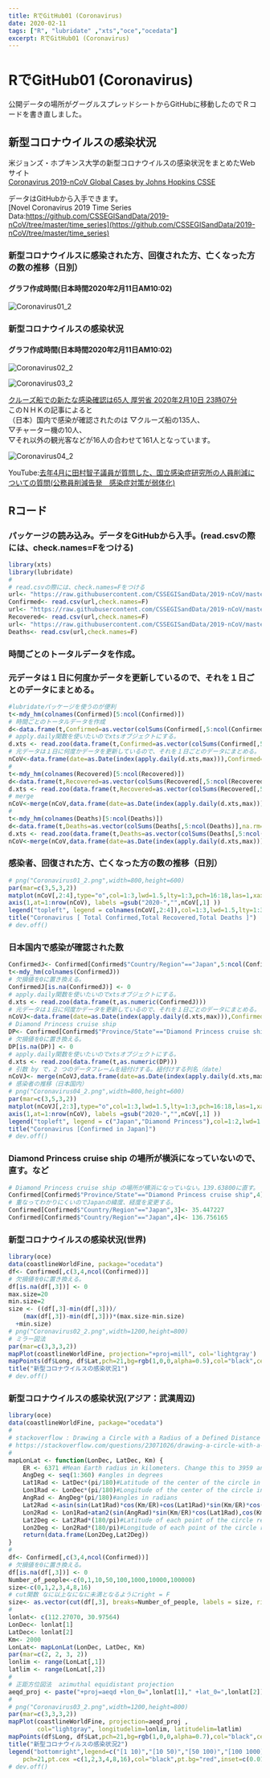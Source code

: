 ```yaml
---
title: RでGitHub01 (Coronavirus)
date: 2020-02-11
tags: ["R", "lubridate" ,"xts","oce","ocedata"]
excerpt: RでGitHub01 (Coronavirus)
---
```


# RでGitHub01 (Coronavirus)  

公開データの場所がグーグルスプレッドシートからGitHubに移動したのでＲコードを書き直しました。

## 新型コロナウイルスの感染状況

米ジョンズ・ホプキンス大学の新型コロナウイルスの感染状況をまとめたWebサイト  
[Coronavirus 2019-nCoV Global Cases by Johns Hopkins CSSE](https://gisanddata.maps.arcgis.com/apps/opsdashboard/index.html#/bda7594740fd40299423467b48e9ecf6)

データはGitHubから入手できます。  
[Novel Coronavirus 2019 Time Series Data:https://github.com/CSSEGISandData/2019-nCoV/tree/master/time_series](https://github.com/CSSEGISandData/2019-nCoV/tree/master/time_series)


### 新型コロナウイルスに感染された方、回復された方、亡くなった方の数の推移（日別）
#### グラフ作成時間(日本時間2020年2月11日AM10:02)

![Coronavirus01_2](images/Coronavirus01_2.png)

### 新型コロナウイルスの感染状況
#### グラフ作成時間(日本時間2020年2月11日AM10:02)

![Coronavirus02_2](images/Coronavirus02_2.png)

![Coronavirus03_2](images/Coronavirus03_2.png)

[クルーズ船での新たな感染確認は65人 厚労省 2020年2月10日 23時07分](https://www3.nhk.or.jp/news/html/20200210/k10012279941000.html)  
このＮＨＫの記事によると  
（日本）国内で感染が確認されたのは
▽クルーズ船の135人、  
▽チャーター機の10人、  
▽それ以外の観光客などが16人の合わせて161人となっています。

![Coronavirus04_2](images/Coronavirus04_2.png)

YouTube:[去年4月に田村智子議員が質問した、国立感染症研究所の人員削減についての質問(公務員削減告発　感染症対策が弱体化)](https://www.youtube.com/watch?v=q9LTMiuq-tQ&feature=youtu.be)  

## Rコード

### パッケージの読み込み。データをGitHubから入手。(read.csvの際には、check.names=Fをつける)

```R
library(xts)
library(lubridate)
#
# read.csvの際には、check.names=Fをつける
url<- "https://raw.githubusercontent.com/CSSEGISandData/2019-nCoV/master/time_series/time_series_2019-ncov-Confirmed.csv"
Confirmed<- read.csv(url,check.names=F)
url<- "https://raw.githubusercontent.com/CSSEGISandData/2019-nCoV/master/time_series/time_series_2019-ncov-Recovered.csv"
Recovered<- read.csv(url,check.names=F)
url<- "https://raw.githubusercontent.com/CSSEGISandData/2019-nCoV/master/time_series/time_series_2019-ncov-Deaths.csv"
Deaths<- read.csv(url,check.names=F)
```

### 時間ごとのトータルデータを作成。
### 元データは１日に何度かデータを更新しているので、それを１日ごとのデータにまとめる。

```R
#lubridateパッケージを使うのが便利
t<-mdy_hm(colnames(Confirmed)[5:ncol(Confirmed)])
# 時間ごとのトータルデータを作成
d<-data.frame(t,Confirmed=as.vector(colSums(Confirmed[,5:ncol(Confirmed)],na.rm=T)))
# apply.daily関数を使いたいのでxtsオブジェクトにする。
d.xts <- read.zoo(data.frame(t,Confirmed=as.vector(colSums(Confirmed[,5:ncol(Confirmed)],na.rm=T))))
# 元データは１日に何度かデータを更新しているので、それを１日ごとのデータにまとめる。
nCoV<-data.frame(date=as.Date(index(apply.daily(d.xts,max))),Confirmed=as.vector(coredata(apply.daily(d.xts,max))))
#
t<-mdy_hm(colnames(Recovered)[5:ncol(Recovered)])
d<-data.frame(t,Recovered=as.vector(colSums(Recovered[,5:ncol(Recovered)],na.rm=T)))
d.xts <- read.zoo(data.frame(t,Recovered=as.vector(colSums(Recovered[,5:ncol(Recovered)],na.rm=T))))
# merge
nCoV<-merge(nCoV,data.frame(date=as.Date(index(apply.daily(d.xts,max))),Recovered=as.vector(coredata(apply.daily(d.xts,max)))))
#
t<-mdy_hm(colnames(Deaths)[5:ncol(Deaths)])
d<-data.frame(t,Deaths=as.vector(colSums(Deaths[,5:ncol(Deaths)],na.rm=T)))
d.xts <- read.zoo(data.frame(t,Deaths=as.vector(colSums(Deaths[,5:ncol(Deaths)],na.rm=T))))
nCoV<-merge(nCoV,data.frame(date=as.Date(index(apply.daily(d.xts,max))),Deaths=as.vector(coredata(apply.daily(d.xts,max)))))
```

### 感染者、回復された方、亡くなった方の数の推移（日別）

```R
# png("Coronavirus01_2.png",width=800,height=600)
par(mar=c(3,5,3,2))
matplot(nCoV[,2:4],type="o",col=1:3,lwd=1.5,lty=1:3,pch=16:18,las=1,xaxt="n",ylab="")
axis(1,at=1:nrow(nCoV), labels =gsub("2020-","",nCoV[,1] ))
legend("topleft", legend = colnames(nCoV[,2:4]),col=1:3,lwd=1.5,lty=1:3,pch=16:18,inset =c(0.02,0.03))
title("Coronavirus [ Total Confirmed,Total Recovered,Total Deaths ]")
# dev.off()
```

### 日本国内で感染が確認された数

```R
ConfirmedJ<- Confirmed[Confirmed$"Country/Region"=="Japan",5:ncol(Confirmed)]
t<-mdy_hm(colnames(ConfirmedJ))
# 欠損値を0に置き換える。
ConfirmedJ[is.na(ConfirmedJ)] <- 0
# apply.daily関数を使いたいのでxtsオブジェクトにする。
d.xts <- read.zoo(data.frame(t,as.numeric(ConfirmedJ)))
# 元データは１日に何度かデータを更新しているので、それを１日ごとのデータにまとめる。
nCoVJ<-data.frame(date=as.Date(index(apply.daily(d.xts,max))),ConfirmedJ=as.vector(coredata(apply.daily(d.xts,max))))
# Diamond Princess cruise ship
DP<- Confirmed[Confirmed$"Province/State"=="Diamond Princess cruise ship",5:ncol(Confirmed)]
# 欠損値を0に置き換える。
DP[is.na(DP)] <- 0
# apply.daily関数を使いたいのでxtsオブジェクトにする。
d.xts <- read.zoo(data.frame(t,as.numeric(DP)))
# 引数 by で，2 つのデータフレームを紐付けする。紐付けする列名（date）
nCoVJ<- merge(nCoVJ,data.frame(date=as.Date(index(apply.daily(d.xts,max))),DP=as.vector(coredata(apply.daily(d.xts,max)))),by="date")
# 感染者の推移（日本国内）
# png("Coronavirus04_2.png",width=800,height=600)
par(mar=c(3,5,3,2))
matplot(nCoVJ[,2:3],type="o",col=1:3,lwd=1.5,lty=1:3,pch=16:18,las=1,xaxt="n",ylab="")
axis(1,at=1:nrow(nCoV), labels =gsub("2020-","",nCoV[,1] ))
legend("topleft", legend = c("Japan","Diamond Princess"),col=1:2,lwd=1.5,lty=1:2,pch=16:17,inset =c(0.02,0.03))
title("Coronavirus [Confirmed in Japan]")
# dev.off()
```

### Diamond Princess cruise ship の場所が横浜になっていないので、直す。など

```R
# Diamond Princess cruise ship の場所が横浜になっていない。139.63800に直す。
Confirmed[Confirmed$"Province/State"=="Diamond Princess cruise ship",4]<- 139.638
# 重なってわかりにくいのでJapanの緯度、経度を変更する。
Confirmed[Confirmed$"Country/Region"=="Japan",3]<- 35.447227
Confirmed[Confirmed$"Country/Region"=="Japan",4]<- 136.756165
```

### 新型コロナウイルスの感染状況(世界)

```R
library(oce)
data(coastlineWorldFine, package="ocedata")
df<- Confirmed[,c(3,4,ncol(Confirmed))]
# 欠損値を0に置き換える。
df[is.na(df[,3])] <- 0
max.size=20
min.size=2
size <- ((df[,3]-min(df[,3]))/
    (max(df[,3])-min(df[,3]))*(max.size-min.size)
  +min.size)
# png("Coronavirus02_2.png",width=1200,height=800)
# ミラー図法
par(mar=c(3,3,3,2))
mapPlot(coastlineWorldFine, projection="+proj=mill", col='lightgray')
mapPoints(df$Long, df$Lat,pch=21,bg=rgb(1,0,0,alpha=0.5),col="black",cex=size)
title("新型コロナウイルスの感染状況1")
# dev.off()
```

### 新型コロナウイルスの感染状況(アジア：武漢周辺)

```R
library(oce)
data(coastlineWorldFine, package="ocedata")
#
# stackoverflow : Drawing a Circle with a Radius of a Defined Distance in a Map
# https://stackoverflow.com/questions/23071026/drawing-a-circle-with-a-radius-of-a-defined-distance-in-a-map
#
mapLonLat <- function(LonDec, LatDec, Km) {
    ER <- 6371 #Mean Earth radius in kilometers. Change this to 3959 and you will have your function working in miles.
    AngDeg <- seq(1:360) #angles in degrees 
    Lat1Rad <- LatDec*(pi/180)#Latitude of the center of the circle in radians
    Lon1Rad <- LonDec*(pi/180)#Longitude of the center of the circle in radians
    AngRad <- AngDeg*(pi/180)#angles in radians
    Lat2Rad <-asin(sin(Lat1Rad)*cos(Km/ER)+cos(Lat1Rad)*sin(Km/ER)*cos(AngRad)) #Latitude of each point of the circle rearding to angle in radians
    Lon2Rad <- Lon1Rad+atan2(sin(AngRad)*sin(Km/ER)*cos(Lat1Rad),cos(Km/ER)-sin(Lat1Rad)*sin(Lat2Rad))#Longitude of each point of the circle rearding to angle in radians
    Lat2Deg <- Lat2Rad*(180/pi)#Latitude of each point of the circle rearding to angle in degrees (conversion of radians to degrees deg = rad*(180/pi) )
    Lon2Deg <- Lon2Rad*(180/pi)#Longitude of each point of the circle rearding to angle in degrees (conversion of radians to degrees deg = rad*(180/pi) )
    return(data.frame(Lon2Deg,Lat2Deg))
}
#
df<- Confirmed[,c(3,4,ncol(Confirmed))]
# 欠損値を0に置き換える。
df[is.na(df[,3])] <- 0
Number_of_people<-c(0,1,10,50,100,1000,10000,100000)
size<-c(0,1,2,3,4,8,16)
# cut関数 なに以上なになに未満となるようにright = F
size<- as.vector(cut(df[,3], breaks=Number_of_people, labels = size, right = F))
#
lonlat<- c(112.27070, 30.97564)
LonDec<- lonlat[1]
LatDec<- lonlat[2]
Km<- 2000
LonLat<- mapLonLat(LonDec, LatDec, Km)
par(mar=c(2, 2, 3, 2))
lonlim <- range(LonLat[,1])
latlim <- range(LonLat[,2])
#
# 正距方位図法  azimuthal equidistant projection
aeqd_proj <- paste("+proj=aeqd +lon_0=",lonlat[1]," +lat_0=",lonlat[2])
#
# png("Coronavirus03_2.png",width=1200,height=800)
par(mar=c(3,3,3,2))
mapPlot(coastlineWorldFine, projection=aeqd_proj ,
        col="lightgray", longitudelim=lonlim, latitudelim=latlim)
mapPoints(df$Long, df$Lat,pch=21,bg=rgb(1,0,0,alpha=0.7),col="black",cex=as.numeric(size))
title("新型コロナウイルスの感染状況2")
legend("bottomright",legend=c("[1 10)","[10 50)","[50 100)","[100 1000)","[1000 10000)","[10000 100000)"),
	pch=21,pt.cex =c(1,2,3,4,8,16),col="black",pt.bg="red",inset=c(0.01,0.01),x.intersp=5,y.intersp=4.7,bty="n" )
# dev.off()
```

